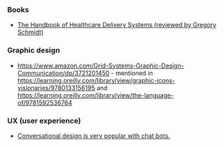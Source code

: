 ### Books

- [The Handbook of Healthcare Delivery Systems (reviewed by Gregory Schmidt)](https://www.youtube.com/playlist?list=PL7e8VJ_ZN6eqd8ceHTM3OYoThy21yIoJO)

### Graphic design

- https://www.amazon.com/Grid-Systems-Graphic-Design-Communication/dp/3721201450 - mentioned in https://learning.oreilly.com/library/view/graphic-icons-visionaries/9780133156195 and https://learning.oreilly.com/library/view/the-language-of/9781592536764

### UX (user experience)

- [Conversational design is very popular with chat bots.](https://uxpamagazine.org/the-art-of-designing-conversational-interfaces-book-review)